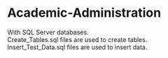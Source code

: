 # Academic-Administration  
With SQL Server databases.  
Create_Tables.sql files are used to create tables.  
Insert_Test_Data.sql files are used to insert data.  
